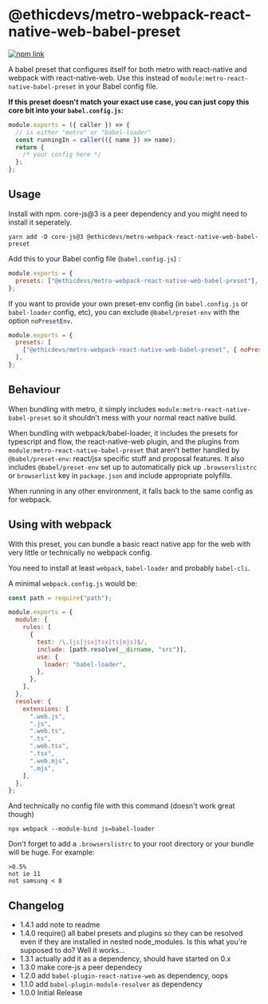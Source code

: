 # @ethicdevs/metro-webpack-react-native-web-babel-preset

[![npm link](https://img.shields.io/npm/v/@kall/babel-preset-react-native-web-quick.svg)](https://www.npmjs.com/package/@kall/babel-preset-react-native-web-quick)

A babel preset that configures itself for both metro with react-native and webpack with react-native-web. Use this instead of `module:metro-react-native-babel-preset` in your Babel config file.

**If this preset doesn't match your exact use case, you can just copy this core bit into your `babel.config.js`:**

```js
module.exports = ({ caller }) => {
  // is either "metro" or "babel-loader"
  const runningIn = caller(({ name }) => name);
  return {
    /* your config here */
  };
};
```

## Usage

Install with npm. core-js@3 is a peer dependency and you might need to install it seperately.

```
yarn add -D core-js@3 @ethicdevs/metro-webpack-react-native-web-babel-preset
```

Add this to your Babel config file (`babel.config.js`) :

```js
module.exports = {
  presets: ["@ethicdevs/metro-webpack-react-native-web-babel-preset"],
};
```

If you want to provide your own preset-env config (in `babel.config.js` or `babel-loader` config, etc), you can exclude `@babel/preset-env` with the option `noPresetEnv`.

```js
module.exports = {
  presets: [
    ["@ethicdevs/metro-webpack-react-native-web-babel-preset", { noPresetEnv: true }],
  ],
};
```

## Behaviour

When bundling with metro, it simply includes `module:metro-react-native-babel-preset` so it shouldn't mess with your normal react native build.

When bundling with webpack/babel-loader, it includes the presets for typescript and flow, the react-native-web plugin, and the plugins from `module:metro-react-native-babel-preset` that aren't better handled by `@babel/preset-env`: react/jsx specific stuff and proposal features. It also includes `@babel/preset-env` set up to automatically pick up `.browserslistrc` or `browserlist` key in `package.json` and include appropriate polyfills.

When running in any other environment, it falls back to the same config as for webpack.

## Using with webpack

With this preset, you can bundle a basic react native app for the web with very little or technically no webpack config.

You need to install at least `webpack`, `babel-loader` and probably `babel-cli`.

A minimal `webpack.config.js` would be:

```js
const path = require("path");

module.exports = {
  module: {
    rules: [
      {
        test: /\.(js|jsx|tsx|ts|mjs)$/,
        include: [path.resolve(__dirname, "src")],
        use: {
          loader: "babel-loader",
        },
      },
    ],
  },
  resolve: {
    extensions: [
      ".web.js",
      ".js",
      ".web.ts",
      ".ts",
      ".web.tsx",
      ".tsx",
      ".web.mjs",
      ".mjs",
    ],
  },
};
```

And technically no config file with this command (doesn't work great though)

```
npx webpack --module-bind js=babel-loader
```

Don't forget to add a `.browserslistrc` to your root directory or your bundle will be huge. For example:

```
>0.5%
not ie 11
not samsung < 8
```

## Changelog

- 1.4.1 add note to readme
- 1.4.0 require() all babel presets and plugins so they can be resolved even if they are installed in nested node_modules. Is this what you're supposed to do? Well it works...
- 1.3.1 actually add it as a dependency, should have started on 0.x
- 1.3.0 make core-js a peer dependecy
- 1.2.0 add `babel-plugin-react-native-web` as dependency, oops
- 1.1.0 add `babel-plugin-module-resolver` as dependency
- 1.0.0 Initial Release
